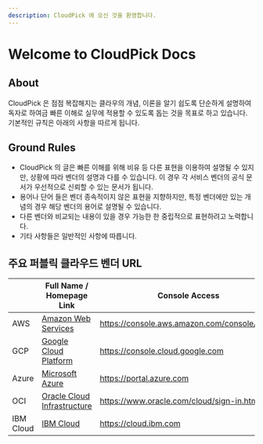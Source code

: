 ```yaml
---
description: CloudPick 에 오신 것을 환영합니다.
---
```


# Welcome to CloudPick Docs

## About

CloudPick 은 점점 복잡해지는 클라우의 개념, 이론을 알기 쉽도록 단순하게 설명하여 독자로 하여금 빠른 이해로 실무에 적용할 수 있도록 돕는 것을 목표로 하고 있습니다.\
기본적인 규칙은 아래의 사항을 따르게 됩니다.

## Ground Rules

- CloudPick 의 글은 빠른 이해를 위해 비유 등 다른 표현을 이용하여 설명될 수 있지만, 상황에 따라 벤더의 설명과 다를 수 있습니다. 이 경우 각 서비스 벤더의 공식 문서가 우선적으로 신뢰할 수 있는 문서가 됩니다.
- 용어나 단어 들은 벤더 종속적이지 않은 표현을 지향하지만, 특정 벤더에만 있는 개념의 경우 해당 벤더의 용어로 설명될 수 있습니다.
- 다른 벤더와 비교되는 내용이 있을 경우 가능한 한 중립적으로 표현하려고 노력합니다.
- 기타 사항들은 일반적인 사항에 따릅니다.

## 주요 퍼블릭 클라우드 벤더 URL

|           | Full Name / Homepage Link                                       | Console Access                                                                             |
| --------- | --------------------------------------------------------------- | ------------------------------------------------------------------------------------------ |
| AWS       | [Amazon Web Services](https://aws.amazon.com/ko/)               | <https://console.aws.amazon.com/console/home>                                              |
| GCP       | [Google Cloud Platform](https://cloud.google.com/)              | <https://console.cloud.google.com>                                                         |
| Azure     | [Microsoft Azure](https://azure.microsoft.com/ko-kr/)           | <https://portal.azure.com>                                                                 |
| OCI       | [Oracle Cloud Infrastructure](https://www.oracle.com/kr/cloud/) | <https://www.oracle.com/cloud/sign-in.html>                                                |
| IBM Cloud | [IBM Cloud](https://www.ibm.com/kr-ko/cloud)                    | <https://cloud.ibm.com>                                                                    |
